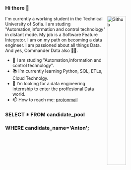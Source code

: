 ### Hi there 👋

<img width="35%" align="right" alt="Github" src="https://user-images.githubusercontent.com/48678280/88862734-4903af80-d201-11ea-968b-9c939d88a37c.gif" />

I'm currently a working student in the Technical University of Sofia. I am studing "Automation,information and control technology" in distant mode. My job is a Software Feature Integrator. I am on my path on becoming a data engineer. I am passioned about all things Data. And yes, Commander Data also 🖖🏻.

- 🔭 I am studing "Automation,information and control technology".
- 📚 I’m currently learning Python, SQL, ETLs, Cloud Technolgy.
- 👯 I’m looking for a data engineering internship to enter the proffesional Data world. 
- 📫 How to reach me: [protonmail](mailto:anton_kostov@protonmail.com)

### SELECT * FROM candidate_pool
### WHERE candidate_name='Anton';
